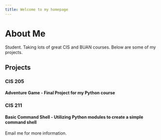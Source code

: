 ```yaml
---
title: Welcome to my homepage
---
```


# About Me
Student. Taking lots of great CIS and BUAN courses. Below are some of my projects.

## Projects

### CIS 205
#### Adventure Game - Final Project for my Python course

### CIS 211
#### Basic Command Shell - Utilizing Python modules to create a simple command shell

Email me for more information.
